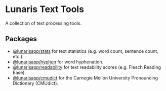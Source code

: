 # Lunaris Text Tools

A collection of text processing tools.

## Packages
- [@lunarisapp/stats](https://github.com/LunarisApp/text-tools/tree/main/packages/stats) for text statistics (e.g. word count, sentence count, etc.).
- [@lunarisapp/hyphen](https://github.com/LunarisApp/text-tools/tree/main/packages/hyphen) for word hyphenation.
- [@lunarisapp/readability](https://github.com/LunarisApp/text-tools/tree/main/packages/readability) for text readability scores (e.g. Flesch Reading Ease).
- [@lunarisapp/cmudict](https://github.com/LunarisApp/text-tools/tree/main/packages/cmudict) for the Carnegie Mellon University Pronouncing Dictionary (CMUdict).